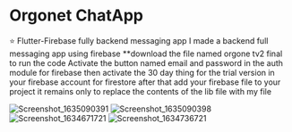 # Orgonet ChatApp
 :star: Flutter-Firebase fully backend messaging app
 I made a backend full messaging app using firebase
**download the file named orgone tv2 final to run the code Activate the button named email and password in the auth module for firebase
then activate the 30 day thing for the trial version in your firebase account for firestore  after that add your firebase file to your project
it remains only to replace the contents of the lib file with my file



![Screenshot_1635090391](https://user-images.githubusercontent.com/69467096/138603333-b5cecc04-7c89-4ced-9e1c-7db6d5151449.png)
![Screenshot_1635090398](https://user-images.githubusercontent.com/69467096/138603336-bc23e219-c07d-4dd2-a8e5-15ae566b2788.png)
![Screenshot_1634671721](https://user-images.githubusercontent.com/69467096/138603338-eeb83780-4d28-455b-bcdf-b58117de2fff.png)
![Screenshot_1634736721](https://user-images.githubusercontent.com/69467096/138603339-d9526dd2-dcfd-4053-923c-04f155f438ae.png)
